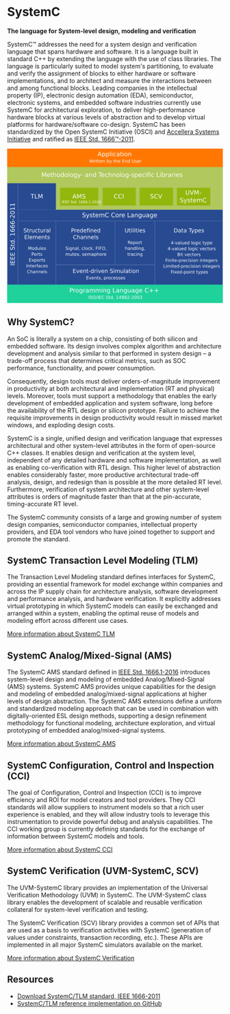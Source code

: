 # SystemC

**The language for System-level design, modeling and verification**

SystemC™ addresses the need for a system design and verification language that spans hardware and software. It is a language built in standard C++ by extending the language with the use of class libraries. The language is particularly suited to model system's partitioning, to evaluate and verify the assignment of blocks to either hardware or software implementations, and to architect and measure the interactions between and among functional blocks. Leading companies in the intellectual property (IP), electronic design automation (EDA), semiconductor, electronic systems, and embedded software industries currently use SystemC for architectural exploration, to deliver high-performance hardware blocks at various levels of abstraction and to develop virtual platforms for hardware/software co-design. SystemC has been standardized by the Open SystemC Initiative (OSCI) and [Accellera Systems Initiative][1] and ratified as [IEEE Std. 1666™-2011][2].

![image](/images/systemc-architecture.svg)

## Why SystemC?

An SoC is literally a system on a chip, consisting of both silicon and embedded software. Its design involves complex algorithm and architecture development and analysis similar to that performed in system design – a trade-off process that determines critical metrics, such as SOC performance, functionality, and power consumption.

Consequently, design tools must deliver orders-of-magnitude improvement in productivity at both architectural and implementation (RT and physical) levels. Moreover, tools must support a methodology that enables the early development of embedded application and system software, long before the availability of the RTL design or silicon prototype. Failure to achieve the requisite improvements in design productivity would result in missed market windows, and exploding design costs.

SystemC is a single, unified design and verification language that expresses architectural and other system-level attributes in the form of open-source C++ classes. It enables design and verification at the system level, independent of any detailed hardware and software implementation, as well as enabling co-verification with RTL design. This higher level of abstraction enables considerably faster, more productive architectural trade-off analysis, design, and redesign than is possible at the more detailed RT level. Furthermore, verification of system architecture and other system-level attributes is orders of magnitude faster than that at the pin-accurate, timing-accurate RT level.

The SystemC community consists of a large and growing number of system design companies, semiconductor companies, intellectual property providers, and EDA tool vendors who have joined together to support and promote the standard.

## SystemC Transaction Level Modeling (TLM)

The Transaction Level Modeling standard defines interfaces for SystemC, providing an essential framework for model exchange within companies and across the IP supply chain for architecture analysis, software development and performance analysis, and hardware verification. It explicitly addresses virtual prototyping in which SystemC models can easily be exchanged and arranged within a system, enabling the optimal reuse of models and modeling effort across different use cases.

[More information about SystemC TLM](/overview/systemc-tlm/)

## SystemC Analog/Mixed-Signal (AMS)

The SystemC AMS standard defined in [IEEE Std. 1666.1-2016][3] introduces system-level design and modeling of embedded Analog/Mixed-Signal (AMS) systems. SystemC AMS provides unique capabilities for the design and modeling of embedded analog/mixed-signal applications at higher levels of design abstraction. The SystemC AMS extensions define a uniform and standardized modeling approach that can be used in combination with digitally-oriented ESL design methods, supporting a design refinement methodology for functional modeling, architecture exploration, and virtual prototyping of embedded analog/mixed-signal systems.

[More information about SystemC AMS](/overview/systemc-ams/)

## SystemC Configuration, Control and Inspection (CCI)

The goal of Configuration, Control and Inspection (CCI) is to improve efficiency and ROI for model creators and tool providers. They CCI standards will allow suppliers to instrument models so that a rich user experience is enabled, and they will allow industry tools to leverage this instrumentation to provide powerful debug and analysis capabilities. The CCI working group is currently defining standards for the exchange of information between SystemC models and tools.

[More information about SystemC CCI](/overview/systemc-cci/)

## SystemC Verification (UVM-SystemC, SCV)

The UVM-SystemC library provides an implementation of the Universal Verification Methodology (UVM) in SystemC. The UVM-SystemC class library enables the development of scalable and reusable verification collateral for system-level verification and testing.

The SystemC Verification (SCV) library provides a common set of APIs that are used as a basis to verification activities with SystemC (generation of values under constraints, transaction recording, etc.). These APIs are implemented in all major SystemC simulators available on the market.

[More information about SystemC Verification](/overview/systemc-verification/)

## Resources

* [Download SystemC/TLM standard, IEEE 1666-2011][1] 
* [SystemC/TLM reference implementation on GitHub][4]

[1]: https://accellera.org
[2]: https://standards.ieee.org/standard/1666-2011.html
[3]: https://standards.ieee.org/standard/1666_1-2016.html
[4]: https://github.com/accellera-official/systemc
